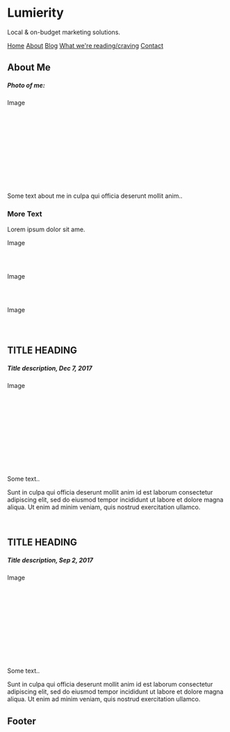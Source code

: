 <html lang="en">
<head>
<title>Lumierity</title>
<meta charset="UTF-8">
<meta name="viewport" content="width=device-width, initial-scale=1">
<style>
{
    box-sizing: border-box;
}

body {
    font-family: Montserrat, Lato, sans-serif;
    margin: 0;
}

.header {
    padding: 20px;
    text-align: left;
    background: #ffffff;
    color: black;
}

.header h1 {
    font-size: 40px;
}

.navbar {
    overflow: hidden;
    background-color: #333;
}

.navbar a {
    float: left;
    display: block;
    color: white;
    text-align: center;
    padding: 14px 20px;
    text-decoration: none;
}

.navbar a.right {
    float: right;
}

.navbar a:hover {
    background-color: #ddd;
    color: black;
}

.row {  
    display: -ms-flexbox; 
    display: flex;
    -ms-flex-wrap: wrap; 
    flex-wrap: wrap;
}

.side {
    -ms-flex: 30%;
    flex: 30%;
    background-color: #f1f1f1;
    padding: 20px;
}

.main {   
    -ms-flex: 70%; 
    flex: 70%;
    background-color: white;
    padding: 20px;
}

.fakeimg {
    background-color: #aaa;
    width: 100%;
    padding: 20px;
}

.footer {
    padding: 20px;
    text-align: center;
    background: #ddd;
}

@media screen and (max-width: 700px) {
    .row {   
        flex-direction: column;
    }
}

@media screen and (max-width: 400px) {
    .navbar a {
        float: none;
        width: 100%;
    }
}
</style>
</head>
<body>

<div class="header">
  <h1>Lumierity</h1>
  <p>Local &  on-budget marketing solutions.</p>
</div>

<div class="vertical-menu">
  <a href="#" class="active">Home</a>
  <a href="#">About</a>
  <a href="#">Blog</a>
  <a href="#">What we're reading/craving</a>
  <a href="#">Contact</a>
</div>

<div class="row">
  <div class="side">
      <h2>About Me</h2>
      <h5>Photo of me:</h5>
      <div class="fakeimg" style="height:200px;">Image</div>
      <p>Some text about me in culpa qui officia deserunt mollit anim..</p>
      <h3>More Text</h3>
      <p>Lorem ipsum dolor sit ame.</p>
      <div class="fakeimg" style="height:60px;">Image</div><br>
      <div class="fakeimg" style="height:60px;">Image</div><br>
      <div class="fakeimg" style="height:60px;">Image</div>
  </div>
  <div class="main">
      <h2>TITLE HEADING</h2>
      <h5>Title description, Dec 7, 2017</h5>
      <div class="fakeimg" style="height:200px;">Image</div>
      <p>Some text..</p>
      <p>Sunt in culpa qui officia deserunt mollit anim id est laborum consectetur adipiscing elit, sed do eiusmod tempor incididunt ut labore et dolore magna aliqua. Ut enim ad minim veniam, quis nostrud exercitation ullamco.</p>
      <br>
      <h2>TITLE HEADING</h2>
      <h5>Title description, Sep 2, 2017</h5>
      <div class="fakeimg" style="height:200px;">Image</div>
      <p>Some text..</p>
      <p>Sunt in culpa qui officia deserunt mollit anim id est laborum consectetur adipiscing elit, sed do eiusmod tempor incididunt ut labore et dolore magna aliqua. Ut enim ad minim veniam, quis nostrud exercitation ullamco.</p>
  </div>
</div>

<div class="footer">
  <h2>Footer</h2>
</div>

</body>
</html>
